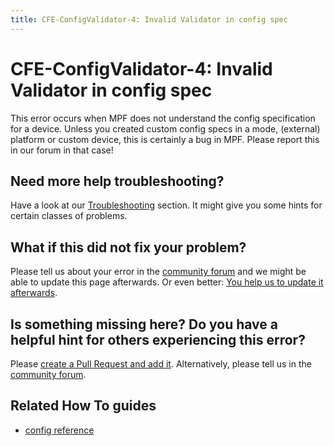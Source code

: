 ```yaml
---
title: CFE-ConfigValidator-4: Invalid Validator in config spec
---
```


# CFE-ConfigValidator-4: Invalid Validator in config spec


This error occurs when MPF does not understand the config specification
for a device. Unless you created custom config specs in a mode,
(external) platform or custom device, this is certainly a bug in MPF.
Please report this in our forum in that case!

## Need more help troubleshooting?

Have a look at our [Troubleshooting](../troubleshooting/index.md) section. It might give you some hints for certain classes of
problems.

## What if this did not fix your problem?

Please tell us about your error in the [community forum](../community/index.md) and we might
be able to update this page afterwards. Or even better:
[You help us to update it afterwards](../about/help_docs.md).

## Is something missing here? Do you have a helpful hint for others experiencing this error?

Please
[create a Pull Request and add it](../about/help_docs.md). Alternatively, please tell us in the [community forum](../community/index.md).

## Related How To guides

* [config reference](../config/index.md)
